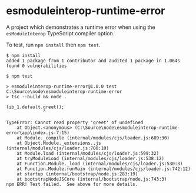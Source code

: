 # esmoduleinterop-runtime-error

A project which demonstrates a runtime error when using the `esModuleInterop` TypeScript compiler option.

To test, run `npm install` then `npm test`.

```
$ npm install
added 1 package from 1 contributor and audited 1 package in 1.064s
found 0 vulnerabilities

$ npm test

> esmoduleinterop-runtime-error@1.0.0 test C:\Source\node\esmoduleinterop-runtime-error
> tsc --build && node .

lib_1.default.greet();
              ^

TypeError: Cannot read property 'greet' of undefined
    at Object.<anonymous> (C:\Source\node\esmoduleinterop-runtime-error\app\index.js:7:15)
    at Module._compile (internal/modules/cjs/loader.js:689:30)
    at Object.Module._extensions..js (internal/modules/cjs/loader.js:700:10)
    at Module.load (internal/modules/cjs/loader.js:599:32)
    at tryModuleLoad (internal/modules/cjs/loader.js:538:12)
    at Function.Module._load (internal/modules/cjs/loader.js:530:3)
    at Function.Module.runMain (internal/modules/cjs/loader.js:742:12)
    at startup (internal/bootstrap/node.js:283:19)
    at bootstrapNodeJSCore (internal/bootstrap/node.js:743:3)
npm ERR! Test failed.  See above for more details.
```

